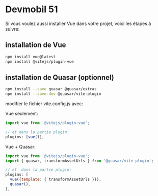 # Devmobil 51

Si vous voulez aussi installer Vue dans votre projet, voici les étapes à suivre:

## installation de Vue

```bash
npm install vue@latest
npm install @vitejs/plugin-vue
```

## installation de Quasar (optionnel)

```bash
npm install --save quasar @quasar/extras
npm install --save-dev @quasar/vite-plugin
```

modifier le fichier vite.config.js avec:

Vue seulement:

```javascript
import vue from '@vitejs/plugin-vue';

// et dans la partie plugin:
plugins: [vue()],
```

Vue + Quasar:

```javascript
import vue from '@vitejs/plugin-vue';
import { quasar, transformAssetUrls } from '@quasar/vite-plugin';

// et  dans la partie plugin:
plugins: [
  vue({template: { transformAssetUrls }}),
  quasar(),
],
```